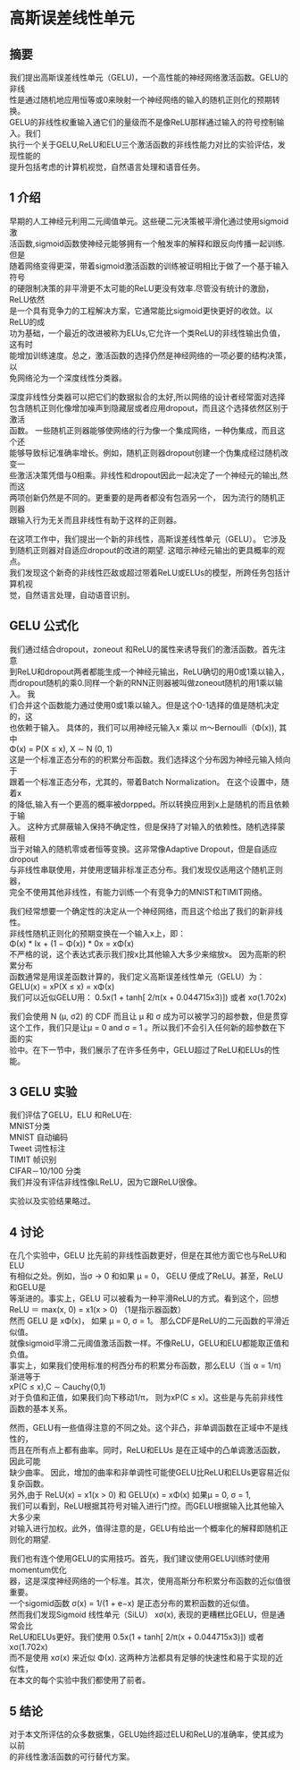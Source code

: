 # 高斯误差线性单元

## 摘要

我们提出高斯误差线性单元（GELU)，一个高性能的神经网络激活函数。GELU的非线  
性是通过随机地应用恒等或0来映射一个神经网络的输入的随机正则化的预期转换。  
GELU的非线性权重输入通它们的量级而不是像ReLU那样通过输入的符号控制输入。我们  
执行一个关于GELU,ReLU和ELU三个激活函数的非线性能力对比的实验评估，发现性能的  
提升包括考虑的计算机视觉，自然语言处理和语音任务。  

## 1 介绍

早期的人工神经元利用二元阈值单元。这些硬二元决策被平滑化通过使用sigmoid激  
活函数,sigmoid函数使神经元能够拥有一个触发率的解释和跟反向传播一起训练.但是  
随着网络变得更深，带着sigmoid激活函数的训练被证明相比于做了一个基于输入符号  
的硬限制决策的非平滑更不太可能的ReLU更没有效率.尽管没有统计的激励，ReLU依然  
是一个具有竞争力的工程解决方案，它通常能比sigmoid更快更好的收敛。以ReLU的成  
功为基础，一个最近的改进被称为ELUs,它允许一个类ReLU的非线性输出负值，这有时  
能增加训练速度。总之，激活函数的选择仍然是神经网络的一项必要的结构决策，以  
免网络沦为一个深度线性分类器。  

深度非线性分类器可以把它们的数据拟合的太好,所以网络的设计者经常面对选择  
包含随机正则化像增加噪声到隐藏层或者应用dropout，而且这个选择依然区别于激活  
函数。 一些随机正则器能够使网络的行为像一个集成网络，一种伪集成，而且这个还  
能够导致标记准确率增长。例如，随机正则器dropout创建一个伪集成经过随机改变一  
些激活决策凭借与0相乘。非线性和dropout因此一起决定了一个神经元的输出,然而这  
两项创新仍然是不同的。更重要的是两者都没有包涵另一个， 因为流行的随机正则器  
跟输入行为无关而且非线性有助于这样的正则器。  

在这项工作中，我们提出一个新的非线性，高斯误差线性单元（GELU）。 它涉及  
到随机正则器对自适应dropout的改进的期望.  这暗示神经元输出的更具概率的观点。  
我们发现这个新奇的非线性匹敌或超过带着ReLU或ELUs的模型，所跨任务包括计算机视  
觉，自然语言处理，自动语音识别。  

## GELU 公式化

我们通过结合dropout，zoneout 和ReLU的属性来诱导我们的激活函数。首先注意  
到ReLU和dropout两者都能生成一个神经元输出，ReLU确切的用0或1乘以输入，  
而dropout随机的乘0.同样一个新的RNN正则器被叫做zoneout随机的用1乘以输入。 我  
们合并这个函数能力通过使用0或1乘以输入。但是这个0-1选择的值是随机决定的，这  
也依赖于输入。 具体的，我们可以用神经元输入x 乘以 m～Bernoulli（Φ(x)), 其中  
 Φ(x) = P(X ≤ x), X ∼ N (0, 1)  
这是一个标准正态分布的的积累分布函数。我们选择这个分布因为神经元输入倾向于  
跟着一个标准正态分布，尤其的，带着Batch Normalization。 在这个设置中，随着x  
的降低,输入有一个更高的概率被dorpped。所以转换应用到x上是随机的而且依赖于输  
入。 这种方式屏蔽输入保持不确定性，但是保持了对输入的依赖性。随机选择蒙蔽相  
当于对输入的随机零或者恒等变换。这非常像Adaptive Dropout，但是自适应dropout  
与非线性串联使用，并使用逻辑非标准正态分布。我们发现仅适用这个随机正则器，  
完全不使用其他非线性，有能力训练一个有竞争力的MNIST和TIMIT网络。  

我们经常想要一个确定性的决定从一个神经网络，而且这个给出了我们的新非线性。  
非线性随机正则化的预期变换在一个输入x上，即：  
    Φ(x) * Ix + (1 − Φ(x)) * 0x = xΦ(x)  
不严格的说，这个表达式表示我们按x比其他输入大多少来缩放x。 因为高斯的积累分布  
函数通常是用误差函数计算的，我们定义高斯误差线性单元（GELU）为：  
    GELU(x) = xP(X ≤ x) = xΦ(x)  
我们可以近似GELU用： 0.5x(1 + tanh[ 2/π(x + 0.044715x3)]) 或者 xσ(1.702x)  

我们会使用 N (μ, σ2) 的 CDF 而且让 μ 和 σ 成为可以被学习的超参数，但是贯穿  
这个工作，我们只是让μ = 0 and σ = 1 。所以我们不会引入任何新的超参数在下面的实  
验中。在下一节中，我们展示了在许多任务中，GELU超过了ReLU和ELUs的性能。  

## 3 GELU 实验

我们评估了GELU，ELU 和ReLU在:  
    MNIST分类  
    MNIST 自动编码  
    Tweet 词性标注  
    TIMIT 帧识别  
    CIFAR－10/100 分类  
我们并没有评估非线性像LReLU，因为它跟ReLU很像。  

实验以及实验结果略过。

## 4 讨论

在几个实验中，GELU 比先前的非线性函数更好，但是在其他方面它也与ReLU和ELU  
有相似之处。例如，当σ → 0 和如果 μ = 0， GELU 便成了ReLU。甚至，ReLU和GELU是  
等渐进的。事实上，GELU 可以被看为一种平滑ReLU的方式。看到这个，回想  
ReLU ＝ max(x, 0) = x1(x > 0) （1是指示器函数）  
然而 GELU 是 xΦ(x)， 如果 μ = 0, σ = 1。 那么CDF是ReLU的二元函数的平滑近似值。  
就像sigmoid平滑二元阈值激活函数一样。不像ReLU，GELU和ELU都能取正值和负值。  
事实上，如果我们使用标准的柯西分布的积累分布函数，那么ELU（当 α = 1/π) 渐进等于  
xP(C ≤ x),C ∼ Cauchy(0,1)  
对于负值和正值，如果我们向下移动1/π， 则为xP(C ≤ x)。这些是与先前非线性函数的基本关系。  

然而，GELU有一些值得注意的不同之处。这个非凸，非单调函数在正域中不是线性的，  
而且在所有点上都有曲率。同时，ReLU和ELUs 是在正域中的凸单调激活函数，因此可能  
缺少曲率。 因此，增加的曲率和非单调性可能使GELU比ReLU和ELUs更容易近似复杂函数。  
另外,由于 ReLU(x) = x1(x > 0) 和 GELU(x) = xΦ(x) 如果μ = 0, σ = 1,  
我们可以看到，ReLU根据其符号对输入进行门控。而GELU根据输入比其他输入大多少来  
对输入进行加权。此外，值得注意的是，GELU有给出一个概率化的解释即随机正则化的期望.  

我们也有连个使用GELU的实用技巧。首先，我们建议使用GELU训练时使用momentum优化  
器，这是深度神经网络的一个标准。其次，使用高斯分布积累分布函数的近似值很重要。  
一个sigomid函数 σ(x) = 1/(1 + e−x) 是正态分布的累积函数的近似值。  
然而我们发现Sigmoid 线性单元（SiLU） xσ(x), 表现的更糟糕比GELU，但是通常会比  
ReLU和ELUs更好。我们使用 0.5x(1 + tanh[ 2/π(x + 0.044715x3)]) 或者 xσ(1.702x)  
而不是使用 xσ(x) 来近似 Φ(x). 这两种方法都具有足够的快速性和易于实现的近似性，  
在本文的每个实验中我们都使用了前者。  

## 5 结论

对于本文所评估的众多数据集，GELU始终超过ELU和ReLU的准确率，使其成为以前  
的非线性激活函数的可行替代方案。
